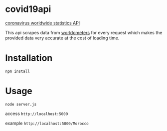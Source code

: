 # covid19api
[coronavirus worldwide statistics API](https://api19covid.herokuapp.com/)

This api scrapes data from [worldometers](https://www.worldometers.info/coronavirus/) for every request which makes the provided data very accurate at the cost of loading time.

# Installation

```npm install```

# Usage

```node server.js```

access `http://localhost:5000`

example `http://localhost:5000/Morocco`